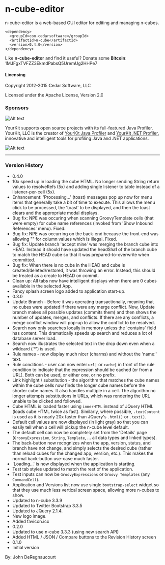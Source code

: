 n-cube-editor
=============
n-cube-editor is a web-based GUI editor for editing and managing n-cubes.

```
<dependency>
  <groupId>com.cedarsoftware</groupId>
  <artifactId>n-cube</artifactId>
  <version>0.4.0</version>
</dependency>
```
Like **n-cube-editor** and find it useful? Donate some **Bitcoin**: 1MJFgxTVFZZ3EkmdPabsQ5UremUg2HHPe7

#### Licensing
Copyright 2012-2015 Cedar Software, LLC

Licensed under the Apache License, Version 2.0

### Sponsors
![Alt text](https://www.yourkit.com/images/yklogo.png "Yourkit")

YourKit supports open source projects with its full-featured Java Profiler.
YourKit, LLC is the creator of <a href="https://www.yourkit.com/java/profiler/index.jsp">YourKit Java Profiler</a>
and <a href="https://www.yourkit.com/.net/profiler/index.jsp">YourKit .NET Profiler</a>,
innovative and intelligent tools for profiling Java and .NET applications.

![Alt text](https://encrypted-tbn2.gstatic.com/images?q=tbn:ANd9GcS-ZOCfy4ezfTmbGat9NYuyfe-aMwbo3Czx3-kUfKreRKche2f8fg "IntellijIDEA")
___
### Version History
* 0.4.0
 * 10x speed up in loading the cube HTML.  No longer sending String return values to resolveRefs (5x) and adding single listener to table instead of a listener-per-cell (5x).
 * Enhancement: 'Processing...' (toast) messages pop up now for menu items that generally take a bit of time to execute.  This allows the menu click to be processed, the 'toast' to be displayed, and then the toast clears and the appropriate modal displays. 
 * Bug fix: NPE was occuring when scanning GroovyTemplate cells (that were empty) for cube name references (invoked from 'Show Inbound References' menu).  Fixed.
 * Bug fix: NPE was occurring on the back-end because the front-end was allowing "" for column values which is illegal. Fixed.  
 * Bug fix: Update branch 'accept mine' was merging the branch cube into HEAD.  Instead it should have updated the headSha1 of the branch cube to match the HEAD cube so that it was prepared-to-overwrite when committed.
 * Bug fix: When there is no cube in the HEAD and cube is created/deleted/restored, it was throwing an error.  Instead, this should be treated as a create to HEAD on commit.
 * Clean up: All tabs now have intelligent displays when there are 0 cubes available in the selected App.
 * Fancy splash screen logo added to application start-up.
* 0.3.0
 * Update Branch - Before it was operating transactionally, meaning that no cubes were updated if there were any merge conflict.  Now, Update branch makes all possible updates (commits them) and then shows the number of updates, merges, and conflicts.  If there are any conflicts, a merge conflict window will pop-up to allow the conflict to be resolved.
 * Search now only searches locally in memory unless the 'contains' field has content.  This dramatically speeds up search and reduces a lot of database server load.
 * Search now illustrates the selected text in the drop down even when a wildcard ('*') is used.
 * Rule names - now display much nicer (charms) and without the 'name:' text.
 * Rule conditions - user can now enter `url|` or `cache|` in front of the rule condition to indicate that the expression should be cached (or from a URL).  Both can be used, or either one, or no prefix.
 * Link highlight / substitution - the algorithm that matches the cube names within the cube cells now finds the longer cube names before the shorter cube names. It also handles multiple in a cell.  The algorithm no longer attempts substitutions in URLs, which was rendering the URL unable to be clicked and followed.
 * Cube HTML is loaded faster using `innerHTML` instead of JQuery HTML (loads cube HTML twice as fast).  Similarly, where possible, `.textContent` is used as it is nearly 20x faster than JQuery's `.html()` or `.text()`.
 * Default cell values are now displayed (in light gray) so that you can easily tell when a cell will pickup the n-cube level default.
 * The default cell can now be completely set from the 'Details' page (`GroovyExpression`, `String`, `Template`, ... all data types and linked types).
 * The back-button now recognizes when the app, version, status, and branch have not change, and simply selects the desired cube (rather than reload cubes for the changed app, version, etc.).  This makes the normal back-button use-case much faster.
 * 'Loading...' is now displayed when the application is starting.
 * Test tab styles updated to match the rest of the application.
 * Test inputs can now be `GroovyExpressions` or `Groovy Templates` (any `CommandCell`).
 * Application and Versions list now use single `bootstrap-select` widget so that they use much less vertical screen space, allowing more n-cubes to show.
 * Updated to n-cube 3.3.9
 * Updated to Twitter Bootstrap 3.3.5
 * Updated to JQuery 2.1.4.
 * New logo image.
 * Added favicon.ico
* 0.2.0
 * Updated to use n-cube 3.3.3 (using new search API)
 * Added HTML / JSON / Compare buttons to the Revision History screen
* 0.1.0
 * Initial version

By: John DeRegnaucourt
